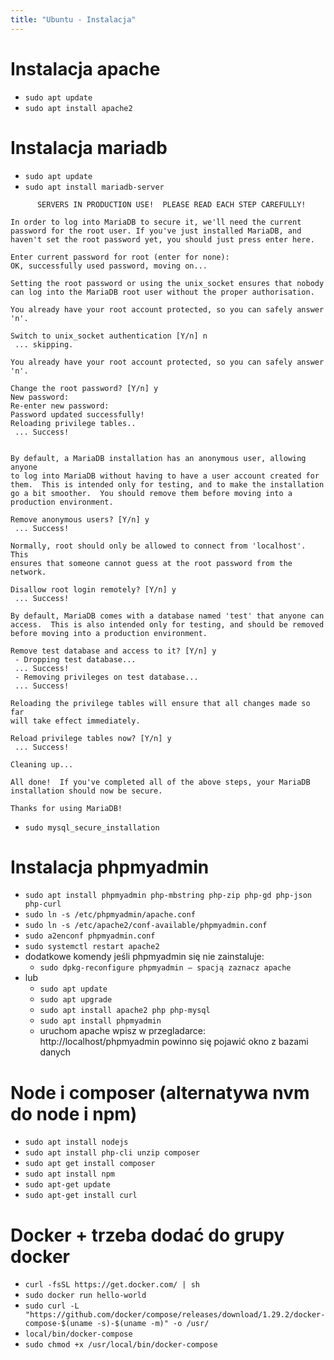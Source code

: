 ```yaml
---
title: "Ubuntu - Instalacja"
---
```



# Instalacja apache

- `sudo apt update`
- `sudo apt install apache2`

# Instalacja mariadb
- `sudo apt update`
- `sudo apt install mariadb-server`
```NOTE: RUNNING ALL PARTS OF THIS SCRIPT IS RECOMMENDED FOR ALL MariaDB
      SERVERS IN PRODUCTION USE!  PLEASE READ EACH STEP CAREFULLY!

In order to log into MariaDB to secure it, we'll need the current
password for the root user. If you've just installed MariaDB, and
haven't set the root password yet, you should just press enter here.

Enter current password for root (enter for none): 
OK, successfully used password, moving on...

Setting the root password or using the unix_socket ensures that nobody
can log into the MariaDB root user without the proper authorisation.

You already have your root account protected, so you can safely answer 'n'.

Switch to unix_socket authentication [Y/n] n
 ... skipping.

You already have your root account protected, so you can safely answer 'n'.

Change the root password? [Y/n] y
New password: 
Re-enter new password: 
Password updated successfully!
Reloading privilege tables..
 ... Success!


By default, a MariaDB installation has an anonymous user, allowing anyone
to log into MariaDB without having to have a user account created for
them.  This is intended only for testing, and to make the installation
go a bit smoother.  You should remove them before moving into a
production environment.

Remove anonymous users? [Y/n] y
 ... Success!

Normally, root should only be allowed to connect from 'localhost'.  This
ensures that someone cannot guess at the root password from the network.

Disallow root login remotely? [Y/n] y
 ... Success!

By default, MariaDB comes with a database named 'test' that anyone can
access.  This is also intended only for testing, and should be removed
before moving into a production environment.

Remove test database and access to it? [Y/n] y
 - Dropping test database...
 ... Success!
 - Removing privileges on test database...
 ... Success!

Reloading the privilege tables will ensure that all changes made so far
will take effect immediately.

Reload privilege tables now? [Y/n] y
 ... Success!

Cleaning up...

All done!  If you've completed all of the above steps, your MariaDB
installation should now be secure.

Thanks for using MariaDB!
```

- `sudo mysql_secure_installation`

# Instalacja phpmyadmin
- `sudo apt install phpmyadmin php-mbstring php-zip php-gd php-json php-curl`
- `sudo ln -s /etc/phpmyadmin/apache.conf` 
- `sudo ln -s /etc/apache2/conf-available/phpmyadmin.conf`
- `sudo a2enconf phpmyadmin.conf`
- `sudo systemctl restart apache2`
- dodatkowe komendy jeśli phpmyadmin się nie zainstaluje:
	- `sudo dpkg-reconfigure phpmyadmin – spacją zaznacz apache`
- lub
	- `sudo apt update`
	- `sudo apt upgrade`	
	- `sudo apt install apache2 php php-mysql`
	- `sudo apt install phpmyadmin`
	- uruchom apache wpisz w przegladarce: http://localhost/phpmyadmin powinno się 	pojawić okno z bazami danych 
# Node i composer (alternatywa nvm do node i npm)

- `sudo apt install nodejs`
- `sudo apt install php-cli unzip composer`
- `sudo apt get install composer`
- `sudo apt install npm`
- `sudo apt-get update`
- `sudo apt-get install curl`

# Docker + trzeba dodać do grupy docker

- `curl -fsSL https://get.docker.com/ | sh`
- `sudo docker run hello-world`
- `sudo curl -L "https://github.com/docker/compose/releases/download/1.29.2/docker-compose-$(uname -s)-$(uname -m)" -o /usr/`
- `local/bin/docker-compose`
- `sudo chmod +x /usr/local/bin/docker-compose`


